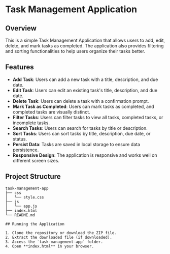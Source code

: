# Task Management Application

## Overview

This is a simple Task Management Application that allows users to add, edit, delete, and mark tasks as completed. The application also provides filtering and sorting functionalities to help users organize their tasks better. 

## Features

- **Add Task**: Users can add a new task with a title, description, and due date.
- **Edit Task**: Users can edit an existing task's title, description, and due date.
- **Delete Task**: Users can delete a task with a confirmation prompt.
- **Mark Task as Completed**: Users can mark tasks as completed, and completed tasks are visually distinct.
- **Filter Tasks**: Users can filter tasks to view all tasks, completed tasks, or incomplete tasks.
- **Search Tasks**: Users can search for tasks by title or description.
- **Sort Tasks**: Users can sort tasks by title, description, due date, or status.
- **Persist Data**: Tasks are saved in local storage to ensure data persistence.
- **Responsive Design**: The application is responsive and works well on different screen sizes.

## Project Structure

```filetree
task-management-app
├── css
│   └── style.css
├── js
│   └── app.js
├── index.html
└── README.md

## Running the Application

1. Clone the repository or download the ZIP file.
2. Extract the downloaded file (if downloaded).
3. Access the `task-management-app` folder.
4. Open **index.html** in your browser.
